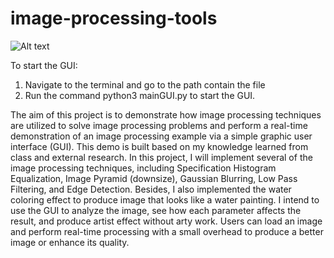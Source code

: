 # image-processing-tools

![Alt text](logos/gui_image_processing.png?raw=true "Title")
<!-- ![Alt text](/ReadMe.jpg?raw=true "Title") -->

To start the GUI: 
1. Navigate to the terminal and go to the path contain the file
2. Run the command python3 mainGUI.py to start the GUI.



The aim of this project is to demonstrate how image processing techniques are 
utilized to solve image processing problems and perform a real-time 
demonstration of an image processing example via a simple graphic user interface (GUI).
This demo is built based on my knowledge learned from class and external research. 
In this project, I will implement several of the image processing techniques, 
including Specification Histogram Equalization, Image Pyramid (downsize), Gaussian 
Blurring, Low Pass Filtering, and Edge Detection. Besides, I also implemented
 the water coloring effect to produce image that looks like a water painting.
 I intend to use the GUI to analyze the image, see how each parameter affects
 the result, and produce artist effect without arty work. Users can load an 
image and perform real-time processing with a small overhead to produce a better
 image or enhance its quality.
